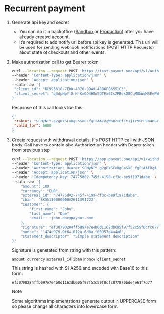 # Recurrent payment

1. Generate api key and secret
   * You can do it in backoffice ([Sandbox](https://sandbox.payout.one/developers/keys/new) or [Production](https://app.payout.one/developers/keys/new)) after you have already created account.
   * It's required to add notify url before api key is generated. This url will be used for sending webhook notifications (POST HTTP Requests) about state of checkouts and other events.

2. Make authorization call to get Bearer token

   ```bash
   curl --location --request POST 'https://test.payout.one/api/v1/authorize' \
   --header 'Content-Type: application/json' \
   --header 'Accept: application/json' \
   --data-raw '{
    "client_id": "DC995618-7ED8-4070-9DA0-48B6F86551C3",
    "client_secret": "q3dpHpYtDrH-KmGD4HMn5OTEx6IsZPBokQ8CqMONWqMSEePWy9bXd3Ua3KvO7f6C"
   }'
   ```
   Response of this call looks like this:
   ```json
   {
    "token": "SFMyNTY.g2gDYSFuBgCaSXELfgFiAAFRgWnBcvEfet1jIr9OPF984RGTKu-8HcHPQKJitk_kJKiU",
    "valid_for": 6000
   }
   ```
   
3. Create request with withdrawal details. It's POST HTTP call with JSON body. Call have to contain also Authorization header with Bearer token from previous step
   ```bash
   curl --location --request POST 'https://app.payout.one/api/v1/withdrawals' \
   --header 'Content-Type: application/json' \
   --header 'Authorization: Bearer SFMyNTY.g2gDYSFuBgCaSXELfgFiAAFRgA.WnBcvEfet2jJr4OPF984RGTKu-8HcHPQKJitk_kJKiU' \
   --header 'Accept: application/json' \
   --header 'Idempotency-Key: 74775d02-745f-4198-cf3c-be9f1971dabe' \
   --data-raw '{
       "amount": 100,
       "currency": "EUR",
       "external_id": "74775d02-745f-4198-cf3c-be9f1971dabe",
       "iban": "SK5511000000002611391222",
       "customer": {
           "first_name": "John",
           "last_name": "Doe",
           "email": "john.doe@payout.one"
       },
       "signature": "ef30790284ffb097e7e4b0d1162db605f97f52c59f0cfc877870bde4e61f7d77",
       "nonce": "1474e979-9f64-012a-6d8a-f00957d4a4a0",
       "statement_descriptor": "Simple statement description"
   }'
   ```
   Signature is generated from string with this pattern:
   ```
   amount|currency|external_id|iban|nonce|client_secret
   ```
   This string is hashed with SHA256 and encoded with Base16 to this form:
   ```
   ef30790284ffb097e7e4b0d1162db605f97f52c59f0cfc877870bde4e61f7d77
   ```
   > [!NOTE]
   > Some algorithms implementations generate output in UPPERCASE form so please change all characters into lowercase form.  
